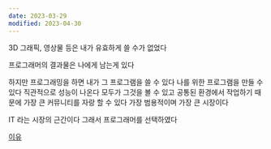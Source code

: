 ```yaml
---
date: 2023-03-29
modified: 2023-04-30
---
```


3D 그래픽, 영상물 등은 내가 유효하게 쓸 수가 없었다

프로그래머의 결과물은 나에게 남는게 있다

하지만 프로그래밍을 하면 내가 그 프로그램을 쓸 수 있다
나를 위한 프로그램을 만들 수 있다
직관적으로 성능이 나온다 모두가 그것을 볼 수 있고 공통된 환경에서 작업하기 때문에
가장 큰 커뮤니티를 자랑 할 수 있다
가장 범용적이며 가장 큰 시장이다

IT 라는 시장의 근간이다
그래서 프로그래머를 선택하였다

[이유](obsidian://open?vault=source&file=%ED%8F%AC%ED%8A%B8%ED%8F%B4%EB%A6%AC%EC%98%A4%20%EA%B3%BC%EC%A0%95%2F%EC%82%AC%EC%A0%84%20%EA%B3%BC%EC%A0%9C)
